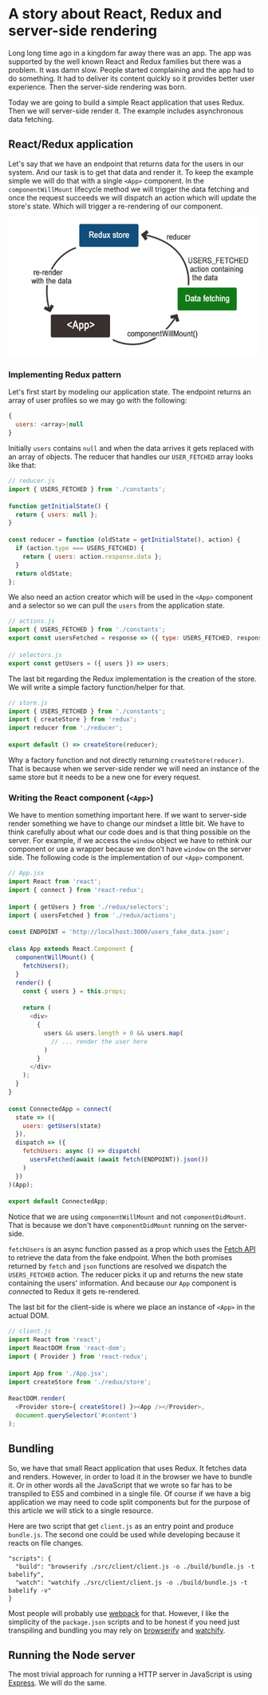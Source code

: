 # A story about React, Redux and server-side rendering

Long long time ago in a kingdom far away there was an app. The app was supported by the well known React and Redux families but there was a problem. It was damn slow. People started complaining and the app had to do something. It had to deliver its content quickly so it provides better user experience. Then the server-side rendering was born.

Today we are going to build a simple React application that uses Redux. Then we will server-side render it. The example includes asynchronous data fetching.

## React/Redux application

Let's say that we have an endpoint that returns data for the users in our system. And our task is to get that data and render it. To keep the example simple we will do that with a single `<App>` component. In the `componentWillMount` lifecycle method we will trigger the data fetching and once the request succeeds we will dispatch an action which will update the store's state. Which will trigger a re-rendering of our component.

![main redux flow](./img1.jpg)

### Implementing Redux pattern

Let's first start by modeling our application state. The endpoint returns an array of user profiles so we may go with the following:

```js
{
  users: <array>|null
}
```

Initially `users` contains `null` and when the data arrives it gets replaced with an array of objects. The reducer that handles our `USER_FETCHED` array looks like that:

```js
// reducer.js
import { USERS_FETCHED } from './constants';

function getInitialState() {
  return { users: null };
}

const reducer = function (oldState = getInitialState(), action) {
  if (action.type === USERS_FETCHED) {
    return { users: action.response.data };
  }
  return oldState;
};
```

We also need an action creator which will be used in the `<App>` component and a selector so we can pull the `users` from the application state.

```js
// actions.js
import { USERS_FETCHED } from './constants';
export const usersFetched = response => ({ type: USERS_FETCHED, response });

// selectors.js
export const getUsers = ({ users }) => users;
```

The last bit regarding the Redux implementation is the creation of the store. We will write a simple factory function/helper for that.

```js
// store.js
import { USERS_FETCHED } from './constants';
import { createStore } from 'redux';
import reducer from './reducer';

export default () => createStore(reducer);
```

Why a factory function and not directly returning `createStore(reducer)`. That is because when we server-side render we will need an instance of the same store but it needs to be a new one for every request.

### Writing the React component (`<App>`)

We have to mention something important here. If we want to server-side render something we have to change our mindset a little bit. We have to think carefully about what our code does and is that thing possible on the server. For example, if we access the `window` object we have to rethink our component or use a wrapper because we don't have `window` on the server side. The following code is the implementation of our `<App>` component.

```js
// App.jsx
import React from 'react';
import { connect } from 'react-redux';

import { getUsers } from './redux/selectors';
import { usersFetched } from './redux/actions';

const ENDPOINT = 'http://localhost:3000/users_fake_data.json';

class App extends React.Component {
  componentWillMount() {
    fetchUsers();
  }
  render() {
    const { users } = this.props;

    return (
      <div>
        {
          users && users.length > 0 && users.map(
            // ... render the user here
          )
        }
      </div>
    );
  }
}

const ConnectedApp = connect(
  state => ({
    users: getUsers(state)
  }),
  dispatch => ({
    fetchUsers: async () => dispatch(
      usersFetched(await (await fetch(ENDPOINT)).json())
    )
  })
)(App);

export default ConnectedApp;
```

Notice that we are using `componentWillMount` and not `componentDidMount`. That is because we don't have `componentDidMount` running on the server-side.

`fetchUsers` is an async function passed as a prop which uses the [Fetch API](https://developer.mozilla.org/en-US/docs/Web/API/Fetch_API) to retrieve the data from the fake endpoint. When the both promises returned by `fetch` and `json` functions are resolved we dispatch the `USERS_FETCHED` action. The reducer picks it up and returns the new state containing the users' information. And because our `App` component is *connect*ed to Redux it gets re-rendered.

The last bit for the client-side is where we place an instance of `<App>` in the actual DOM.

```js
// client.js
import React from 'react';
import ReactDOM from 'react-dom';
import { Provider } from 'react-redux';

import App from './App.jsx';
import createStore from './redux/store';

ReactDOM.render(
  <Provider store={ createStore() }><App /></Provider>,
  document.querySelector('#content')
);
```

## Bundling

So, we have that small React application that uses Redux. It fetches data and renders. However, in order to load it in the browser we have to bundle it. Or in other words all the JavaScript that we wrote so far has to be transpiled to ES5 and combined in a single file. Of course if we have a big application we may need to code split components but for the purpose of this article we will stick to a single resource.

Here are two script that get `client.js` as an entry point and produce `bundle.js`. The second one could be used while developing because it reacts on file changes. 

```
"scripts": {
  "build": "browserify ./src/client/client.js -o ./build/bundle.js -t babelify",
  "watch": "watchify ./src/client/client.js -o ./build/bundle.js -t babelify -v"
}
```

Most people will probably use [webpack](https://webpack.js.org/) for that. However, I like the simplicity of the `package.json` scripts and to be honest if you need just transpiling and bundling you may rely on [browserify](https://www.npmjs.com/package/browserify) and [watchify](https://www.npmjs.com/package/watchify).

## Running the Node server

The most trivial approach for running a HTTP server in JavaScript is using [Express](https://expressjs.com/). We will do the same. 
